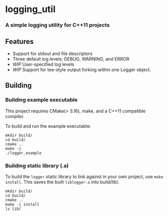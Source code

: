 # logging_util

### A simple logging utility for C++11 projects

## Features
- Support for stdout and file descriptors
- Three default log levels: DEBUG, WARNING, and ERROR
- *WIP* User-specified log levels
- *WIP* Support for tee-style output forking within one Logger object.

## Building
### Building example executable
This project requires CMake(> 3.16), make, and a C++11 compatible compiler.

To build and run the example executable:
```
mkdir build/
cd build/
cmake ..
make -j 
./logger_example
```

### Building static library (.a)
To build the `logger` static library to link against in your own project,
use `make install`. 
This saves the built `liblogger.a` into build/lib/.
```
mkdir build/
cd build/
cmake ..
make -j install
ls lib/
```
